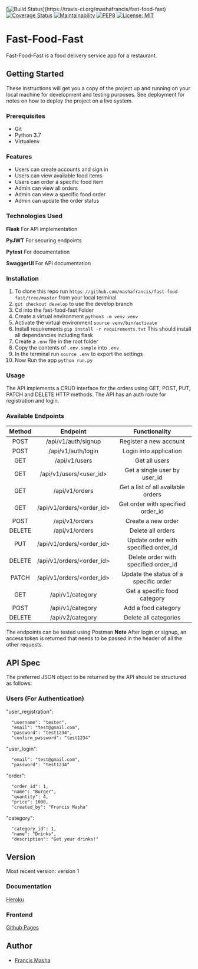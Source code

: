[![Build Status](https://travis-ci.org/mashafrancis/fast-food-fast.svg?)](https://travis-ci.org/mashafrancis/fast-food-fast)
[![Coverage Status](https://coveralls.io/repos/github/mashafrancis/fast-food-fast/badge.svg?branch=ch-api-authentication-160479327)](https://coveralls.io/github/mashafrancis/fast-food-fast?branch=ch-api-authentication-160479327)
[![Maintainability](https://api.codeclimate.com/v1/badges/fbf800046792d80d7b57/maintainability)](https://codeclimate.com/github/mashafrancis/fast-food-fast/maintainability)
[![PEP8](https://img.shields.io/badge/code%20style-pep8-green.svg)](https://www.python.org/dev/peps/pep-0008/)
[![License: MIT](https://img.shields.io/badge/License-MIT-green.svg)](https://opensource.org/licenses/MIT)

# Fast-Food-Fast
Fast-Food-Fast is a food delivery service app for a restaurant.

## Getting Started

These instructions will get you a copy of the project up and running on your local machine for development and testing purposes. See deployment for notes on how to deploy the project on a live system.

### Prerequisites

* Git
* Python 3.7
* Virtualenv

### Features
* Users can create accounts and sign in
* Users can view available food items
* Users can order a specific food item
* Admin can view all orders
* Admin can view a specific food order
* Admin can update the order status

### Technologies Used
**Flask** For API implementation

**PyJWT** For securing endpoints

**Pytest** For documentation

**SwaggerUI** For API documentation

### Installation
1. To clone this repo run ``https://github.com/mashafrancis/fast-food-fast/tree/master`` from your local terminal
2. `git checkout develop` to use the develop branch
3. Cd into the fast-food-fast Folder
4. Create a virtual environment `python3 -m venv venv`
5. Activate the virtual environment `source venv/bin/activate`
6. Install requirements `pip install -r requirements.txt` This should install all dependancies including flask
7. Create a `.env` file in the root folder
8. Copy the contents of `.env.sample` into `.env`
9. In the terminal run `source .env` to export the settings
10. Now Run the app `python run.py`

### Usage
The API implements a CRUD interface for the orders using GET, POST, PUT, PATCH and DELETE HTTP methods. The API has 
an auth route for registration and login.

### Available Endpoints
| Method             | Endpoint                                       | Functionality
|:------------------:|:----------------------------------------------:|:--------------------------------------:|
 POST                | /api/v1/auth/signup                            | Register a new account
 POST                | /api/v1/auth/login                             | Login into application
 GET                 | /api/v1/users                                  | Get all users
 GET                 | /api/v1/users/<user_id>                        | Get a single user by user_id
 GET                 | /api/v1/orders                                 | Get a list of all available orders
 GET                 | /api/v1/orders/<order_id>                      | Get order with specified order_id
 POST                | /api/v1/orders                                 | Create a new order
 DELETE              | /api/v1/orders                                 | Delete all orders
 PUT                 | /api/v1/orders/<order_id>                      | Update order with specified order_id
 DELETE              | /api/v1/orders/<order_id>                      | Delete order with specified order_id
 PATCH               | /api/v1/orders/<order_id>                      | Update the status of a specific order
 GET                 | /api/v1/category                               | Get a specific food category
 POST                | /api/v1/category                               | Add a food category
 DELETE              | /api/v2/category                               | Delete all categories

The endpoints can be tested using Postman
**Note** After login or signup, an access token is returned that needs to be passed in the header of all the other requests.

## API Spec
The preferred JSON object to be returned by the API should be structured as follows:

### Users (For Authentication)
"user_registration": 
      
      "username": "tester",
      "email": "test@gmail.com",
      "password": "test1234",
      "confirm_password": "test1234"
 
    
"user_login": 

      "email": "test@gmail.com",
      "password": "test1234"
    
    

"order": 

      "order_id": 1,
      "name": "Burger",
      "quantity": 4,
      "price": 1000,
      "created_by": "Francis Masha"

"category": 

      "category_id": 1,
      "name": "Drinks",
      "description": "Get your drinks!"



## Version
Most recent version: version 1

### Documentation
[Heroku](https://masha-fast-food.herokuapp.com/api/v1/docs/)

### Frontend
[Github Pages](https://mashafrancis.github.io/fast-food-fast/)

## Author
* [Francis Masha](https://github.com/mashafrancis)

